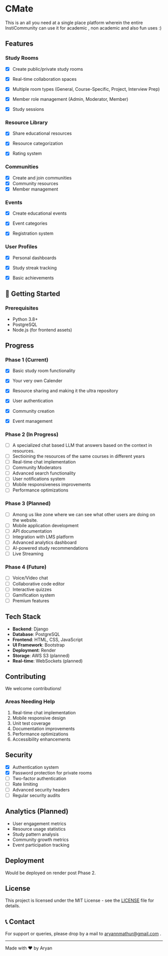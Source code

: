 # CMate

This is an all you need at a single place platform wherein the entire InstiCommunity can use it for academic , non academic and also fun uses :) 
##  Features

### Study Rooms
- [x] Create public/private study rooms
- [x] Real-time collaboration spaces
- [x] Multiple room types (General, Course-Specific, Project, Interview Prep)
- [x] Member role management (Admin, Moderator, Member)
- [x] Study sessions


### Resource Library
- [x] Share educational resources
- [x] Resource categorization
- [x] Rating system


### Communities
- [x] Create and join communities
- [x] Community resources
- [x] Member management

### Events
- [x] Create educational events
- [x] Event categories
- [x] Registration system


### User Profiles
- [x] Personal dashboards
- [x] Study streak tracking
- [x] Basic achievements


## 🚀 Getting Started

### Prerequisites
- Python 3.8+
- PostgreSQL
- Node.js (for frontend assets)


## Progress

### Phase 1 (Current)
- [x] Basic study room functionality
- [x] Your very own Calender
- [x] Resource sharing and making it the ultra repository
- [x] User authentication
- [x] Community creation
- [x] Event management


### Phase 2 (In Progress)
- [ ] A specialized chat based LLM that answers based on the context in resources.
- [ ] Sectioining the resources of the same courses in different years
- [ ] Real-time chat implementation
- [ ] Community Moderators
- [ ] Advanced search functionality
- [ ] User notifications system
- [ ] Mobile responsiveness improvements
- [ ] Performance optimizations

### Phase 3 (Planned)
- [ ] Among us like zone where we can see what other users are doing on the website. 
- [ ] Mobile application development
- [ ] API documentation
- [ ] Integration with LMS platform
- [ ] Advanced analytics dashboard
- [ ] AI-powered study recommendations
- [ ] Live Streaming

### Phase 4 (Future)
- [ ] Voice/Video chat
- [ ] Collaborative code editor
- [ ] Interactive quizzes
- [ ] Gamification system
- [ ] Premium features

##  Tech Stack

- **Backend**: Django
- **Database**: PostgreSQL
- **Frontend**: HTML, CSS, JavaScript
- **UI Framework**: Bootstrap
- **Deployment**: Render
- **Storage**: AWS S3 (planned)
- **Real-time**: WebSockets (planned)

##  Contributing

We welcome contributions!

### Areas Needing Help
1. Real-time chat implementation
2. Mobile responsive design
3. Unit test coverage
4. Documentation improvements
5. Performance optimizations
6. Accessibility enhancements


##  Security

- [x] Authentication system
- [x] Password protection for private rooms
- [ ] Two-factor authentication
- [ ] Rate limiting
- [ ] Advanced security headers
- [ ] Regular security audits

##  Analytics (Planned)

- User engagement metrics
- Resource usage statistics
- Study pattern analysis
- Community growth metrics
- Event participation tracking

## Deployment

Would be deployed on render post Phase 2.


##  License

This project is licensed under the MIT License - see the [LICENSE](LICENSE) file for details.


## 📞 Contact

For support or queries, please drop by a mail to aryannmathur@gmail.com .

---

Made with ❤️ by Aryan 
